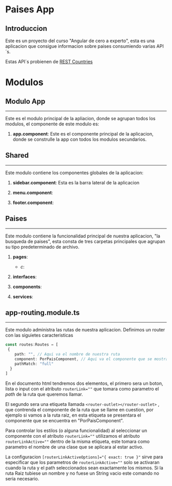 # Paises App
## Introduccion
Este es un proyecto del curso "Angular de cero a experto", esta es una aplicacion que consigue informacion sobre paises consumiendo varias API´s.

Estas API´s probienen de  [REST Countries](https://restcountries.com/#api-endpoints-v2-all "Web de API´s de Geografia") 
# Modulos
## Modulo App
***
Este es el modulo principal de la apliacion, donde se agrupan todos los modulos, el componente de este modulo es:

1. **app.component**: Este es el componente principal de la aplicacion, donde se construlle la app con todos los modulos secundarios.



## Shared
***
Este modulo contiene los componentes globales de la aplicacion:

1. **sidebar.component**: Esta es la barra lateral de la aplicacion

2. **menu.component**:

3. **footer.component**:



## Paises
***
Este modulo contiene la funcionalidad principal de nuestra aplicacion, "la busqueda de paises", esta consta de tres carpetas principales que agrupan su tipo predeterminado de archivo.

1. **pages**:
    * *c*:

2. **interfaces**:

3. **components**:

4. **services**:

## app-routing.module.ts
***
Este modulo administra las rutas de nuestra aplicacion. Definimos un router con las siguietes caracteristicas

``` typescript
const routes:Routes = [
 {
    path: "", // Aqui va el nombre de nuestra ruta
    component: PorPaisComponent, // Aqui va el componente que se mostrara en nuestra ruta
    pathMatch: "full" 
  }
]
```

En el documento html tendremos dos elementos, el primero sera un boton, lista o input con el atributo `routerLink=""` que tomara como parametro el *path* de la ruta que queremos llamar.

El segundo sera una etiqueta llamada `<router-outlet></router-outlet>` , que contrenda el componente de la ruta que se llame en cuestion, por ejemplo si vamos a la ruta raiz, en esta etiqueta se presentara el componente que se encuentra en "PorPaisComponent".

Para controlar los estilos (o alguna funcionalidad) al seleccionar un componente con el atributo `routerLink=""` utilizamos el atributo `routerLinkActive=""` dentro de la misma etiqueta, este tomara como parametro el nombre de una clase que se aplicara al estar activo.

La configuracion `[routerLinkActiveOptions]="{ exact: true }"` sirve para especificar que los parametros de `routerLinkActive=""` solo se activaran cuando la ruta y el path seleccionados sean exactamente los mismos.
Si la ruta Raiz tubiese un nombre y no fuese un String vacio este comando no seria necesario.
